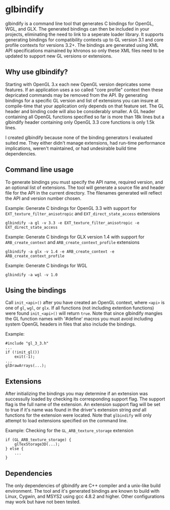 glbindify
=========

glbindify is a command line tool that generates C bindings for OpenGL, WGL, and GLX. The generated bindings can then be included in your projects, eliminating the need to link to a seperate loader library. It supports generating bindings for compatibility contexts up to GL version 3.1 and core profile contexts for versions 3.2+. The bindings are generated using XML API specifications mainained by khronos so only these XML files need to be updated to support new GL versions or extensions.

Why use glbindify?
------------------

Starting with OpenGL 3.x each new OpenGL version depricates some features. If an application uses a so called "core profile" context then these depricated commands may be removed from the API. By generating bindings for a specific GL version and list of extensions you can insure at compile-time that your application only depends on that feature set. The GL header and binding code will also be considerably smaller. A GL header containing all OpenGL functions specified so far is more than 18k lines but a glbindify header containing only OpenGL 3.3 core functions is only 1.5k lines.

I created glbindify because none of the binding generators I evaluated suited me. They either didn't manage extensions, had run-time performance implications, weren't maintained, or had undesirable build time dependencies.

Command line usage
------------------

To generate bindings you must specify the API name, required version, and an optional list of extensions. The tool will generate a source file and header file for the API in the current directory. The filenames generated will reflect the API and version number chosen.

Example: Generate C bindings for OpenGL 3.3 with support for `EXT_texture_filter_anisotropic` and `EXT_direct_state_access` extensions

`glbindify -a gl -v 3.3 -e EXT_texture_filter_anisotropic -e EXT_direct_state_access`

Example: Generate C bindings for GLX version 1.4 with support for `ARB_create_context` and `ARB_create_context_profile` extensions

`glbindify -a glx -v 1.4 -e ARB_create_context -e ARB_create_context_profile`

Example: Generate C bindings for WGL 

`glbindify -a wgl -v 1.0`

Using the bindings
------------------

Call `init_<api>()` after you have created an OpenGL context, where `<api>` is one of `gl`, `wgl`, or `glx`. If all functions (not including extention functions) were found `init_<api>()` will return `true`. Note that since glbindify mangles the GL function names with '#define' macros you must avoid including system OpenGL headers in files that also include the bindings.

Example:

	#include "gl_3_3.h"
	...
	if (!init_gl())
		exit(-1);
	...
	glDrawArrays(...);

Extensions
----------

After initializing the bindings you may determine if an extension was successully loaded by checking its corresponding support flag. The support flag is the full name of the extension. An extension support flag will be set to true if it's name was found in the driver's extension string *and* all functions for the extension were located. Note that `glbindify` will only attempt to load extensions specified on the command line.

Example: Checking for the `GL_ARB_texture_storage` extension

	if (GL_ARB_texture_storage) {
		glTexStorage3D(...);
	} else {
		...
	}

Dependencies
------------

The only dependencies of glbindify are C++ compiler and a unix-like build environment. The tool and it's generated bindings are known to build with Linux, Cygwin, and MSYS2 using gcc 4.8.2 and higher. Other configurations may work but have not been tested.
